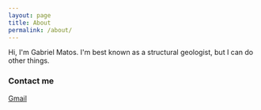 ```yaml
---
layout: page
title: About
permalink: /about/
---
```


Hi, I'm Gabriel Matos. I'm best known as a structural geologist, but I can do other things. 

### Contact me

[Gmail](mailto:gcmatos@gmail.com)
